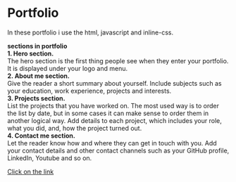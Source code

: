 <h1>Portfolio</h1>
<p>In these portfolio i use the html, javascript and inline-css.</p>
<p><b>sections in portfolio</b> <br>
<b>1. Hero section. </b><br>
The hero section is the first thing people see when they enter your portfolio.
It is displayed under your logo and menu. <br>
<b>2. About me section. </b><br>
Give the reader a short summary about yourself.
Include subjects such as your education, work experience, projects and interests. <br>
<b>3. Projects section. </b><br>
List the projects that you have worked on. The most used way is to order the list by date, but in some cases it can make sense to order them in another logical way.
Add details to each project, which includes your role, what you did, and, how the project turned out. <br>
<b>4. Contact me section.</b> <br>
Let the reader know how and where they can get in touch with you.
Add your contact details and other contact channels such as your GitHub profile, LinkedIn, Youtube and so on.
</p>
<a href="index.html">Click on the link</a>
